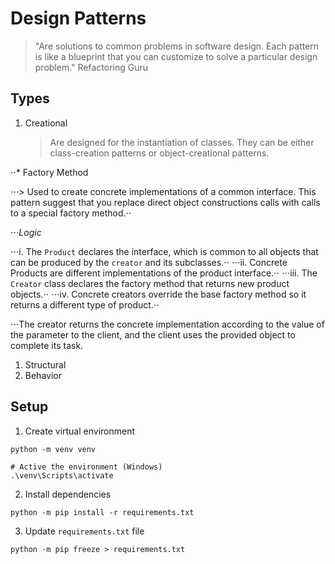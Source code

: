 # Design Patterns

> "Are solutions to common problems in software design. Each pattern is like a blueprint that you can customize to solve a particular design problem." Refactoring Guru

## Types

1. Creational

   > Are designed for the instantiation of classes. They can be either class-creation patterns or object-creational patterns.

  ⋅⋅* Factory Method

  ⋅⋅⋅> Used to create concrete implementations of a common interface. This pattern suggest that you replace direct object constructions calls with calls to a special factory method.⋅⋅

  ⋅⋅⋅*Logic*

  ⋅⋅⋅i. The `Product` declares the interface, which is common to all objects that can be produced by the `creator` and its subclasses.⋅⋅
  ⋅⋅⋅ii. Concrete Products are different implementations of the product interface.⋅⋅
  ⋅⋅⋅iii. The `Creator` class declares the factory method that returns new product objects.⋅⋅
  ⋅⋅⋅iv. Concrete creators override the base factory method so it returns a different type of product.⋅⋅

  ⋅⋅⋅The creator returns the concrete implementation according to the value of the parameter to the client, and the client uses the provided object to complete its task.

1. Structural
1. Behavior

## Setup

1. Create virtual environment

```
python -m venv venv

# Active the environment (Windows)
.\venv\Scripts\activate
```

2. Install dependencies

```
python -m pip install -r requirements.txt
```

3. Update `requirements.txt` file

```
python -m pip freeze > requirements.txt
```
